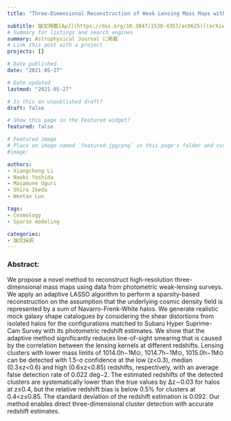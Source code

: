 ```yaml
---
title: "Three-Dimensional Reconstruction of Weak Lensing Mass Maps with a Sparsity Prior. I. Cluster Detection"

subtitle: 論文掲載[ApJ](https://doi.org/10.3847/1538-4357/ac0625)[(arXiv:2102.09707)](https://arxiv.org/abs/2102.09707)
# Summary for listings and search engines
summary: Astrophysical Journal に掲載
# Link this post with a project
projects: []

# Date published
date: "2021-05-27"

# Date updated
lastmod: "2021-05-27"

# Is this an unpublished draft?
draft: false

# Show this page in the Featured widget?
featured: false

# Featured image
# Place an image named `featured.jpg/png` in this page's folder and customize its options here.
#image:

authors:
- Xiangchong Li
- Naoki Yoshida
- Masamune Oguri
- Shiro Ikeda
- Wentao Luo

tags:
- Cosmology
- Sparse modeling

categories:
- 論文採択
---
```


### Abstract:

We propose a novel method to reconstruct high-resolution three-dimensional mass maps using data from photometric weak-lensing surveys. We apply an adaptive LASSO algorithm to perform a sparsity-based reconstruction on the assumption that the underlying cosmic density field is represented by a sum of Navarro-Frenk-White halos. We generate realistic mock galaxy shape catalogues by considering the shear distortions from isolated halos for the configurations matched to Subaru Hyper Suprime-Cam Survey with its photometric redshift estimates. We show that the adaptive method significantly reduces line-of-sight smearing that is caused by the correlation between the lensing kernels at different redshifts. Lensing clusters with lower mass limits of 1014.0h−1M⊙, 1014.7h−1M⊙, 1015.0h−1M⊙ can be detected with 1.5-σ confidence at the low (z<0.3), median (0.3≤z<0.6) and high (0.6≤z<0.85) redshifts, respectively, with an average false detection rate of 0.022 deg−2. The estimated redshifts of the detected clusters are systematically lower than the true values by Δz∼0.03 for halos at z≤0.4, but the relative redshift bias is below 0.5% for clusters at 0.4<z≤0.85. The standard deviation of the redshift estimation is 0.092. Our method enables direct three-dimensional cluster detection with accurate redshift estimates.
